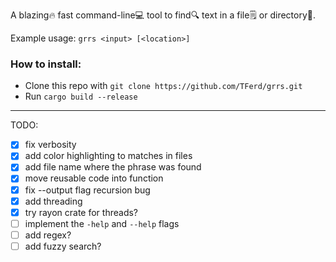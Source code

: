 A blazing🔥 fast command-line💻 tool to find🔍 text in a file🗒️ or directory📁.

Example usage: `grrs <input> [<location>]`

### How to install:
- Clone this repo with `git clone https://github.com/TFerd/grrs.git`
- Run `cargo build --release`

___

TODO:
- [x] fix verbosity
- [x] add color highlighting to matches in files
- [x] add file name where the phrase was found
- [x] move reusable code into function
- [x] fix --output flag recursion bug
- [x] add threading
- [x] try rayon crate for threads?
- [ ] implement the `-help` and `--help` flags
- [ ] add regex?
- [ ] add fuzzy search?
